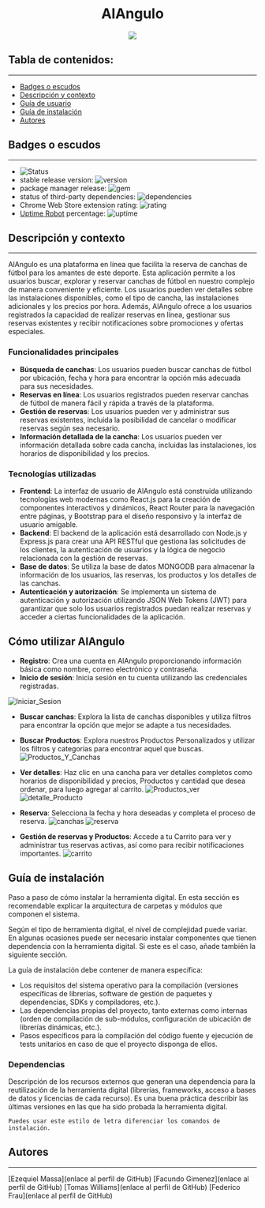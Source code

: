 
<h1 align="center"> AlAngulo</h1>
<p align="center"><img src="https://i.imgur.com/oIhevKp.png"/></p> 

## Tabla de contenidos:
---

- [Badges o escudos](#badges-o-escudos)
- [Descripción y contexto](#descripción-y-contexto)
- [Guía de usuario](#guía-de-usuario)
- [Guía de instalación](#guía-de-instalación)
- [Autores](#autores)


## Badges o escudos
---

- ![Status](https://img.shields.io/badge/STATUS-TERMINADO-blue)
- stable release version: ![version](https://img.shields.io/badge/version-1.2.3-blue)
- package manager release: ![gem](https://img.shields.io/badge/gem-2.2.0-blue)
- status of third-party dependencies: ![dependencies](https://img.shields.io/badge/dependencies-out%20of%20date-orange)
- Chrome Web Store extension rating: ![rating](https://img.shields.io/badge/rating-★★★★☆-brightgreen)
- [Uptime Robot](https://uptimerobot.com) percentage: ![uptime](https://img.shields.io/badge/uptime-100%25-brightgreen)


## Descripción y contexto
---
AlAngulo es una plataforma en línea que facilita la reserva de canchas de fútbol para los amantes de este deporte. Esta aplicación permite a los usuarios buscar, explorar y reservar canchas de fútbol en nuestro complejo de manera conveniente y eficiente. Los usuarios pueden ver detalles sobre las instalaciones disponibles, como el tipo de cancha,  las instalaciones adicionales y los precios por hora. Además, AlAngulo ofrece a los usuarios registrados la capacidad de realizar reservas en línea, gestionar sus reservas existentes y recibir notificaciones sobre promociones y ofertas especiales.

### Funcionalidades principales

+ **Búsqueda de canchas**: Los usuarios pueden buscar canchas de fútbol por ubicación, fecha y hora para encontrar la opción más adecuada para sus necesidades.
+ **Reservas en línea**: Los usuarios registrados pueden reservar canchas de fútbol de manera fácil y rápida a través de la plataforma.
+ **Gestión de reservas**: Los usuarios pueden ver y administrar sus reservas existentes, incluida la posibilidad de cancelar o modificar reservas según sea necesario.
+ **Información detallada de la cancha**: Los usuarios pueden ver información detallada sobre cada cancha, incluidas las instalaciones, los horarios de disponibilidad y los precios.

### Tecnologías utilizadas

+ **Frontend**: La interfaz de usuario de AlAngulo está construida utilizando tecnologías web modernas como React.js para la creación de componentes interactivos y dinámicos, React Router para la navegación entre páginas, y Bootstrap para el diseño responsivo y la interfaz de usuario amigable.
+ **Backend**: El backend de la aplicación está desarrollado con Node.js y Express.js para crear una API RESTful que gestiona las solicitudes de los clientes, la autenticación de usuarios y la lógica de negocio relacionada con la gestión de reservas.
+ **Base de datos**: Se utiliza la base de datos MONGODB para almacenar la información de los usuarios, las reservas, los productos y los detalles de las canchas.
+ **Autenticación y autorización**: Se implementa un sistema de autenticación y autorización utilizando JSON Web Tokens (JWT) para garantizar que solo los usuarios registrados puedan realizar reservas y acceder a ciertas funcionalidades de la aplicación.

## Cómo utilizar AlAngulo

+ **Registro**: Crea una cuenta en AlAngulo proporcionando información básica como nombre, correo electrónico y contraseña.
+ **Inicio de sesión**: Inicia sesión en tu cuenta utilizando las credenciales registradas.
 
![Iniciar_Sesion](https://github.com/EzequielMassa/AlAnguloFrontend/assets/124631401/27bd95ff-588b-45dd-9bf6-67929a44fb0c)
+ **Buscar canchas**: Explora la lista de canchas disponibles y utiliza filtros para encontrar la opción que mejor se adapte a tus necesidades.
+ **Buscar Productos**: Explora nuestros Productos Personalizados y utilizar los filtros y categorias para encontrar aquel que buscas.
![Productos_Y_Canchas](https://github.com/EzequielMassa/AlAnguloFrontend/assets/124631401/cf58e0ee-97ef-4d81-91a8-18b4cf853494)

+ **Ver detalles**: Haz clic en una cancha para ver detalles completos como horarios de disponibilidad y precios, Productos y cantidad que desea ordenar, para luego agregar al carrito.
![Productos_ver](https://github.com/EzequielMassa/AlAnguloFrontend/assets/124631401/4a52a6de-f818-45d7-87ff-a0c0c3b8d02c)
![detalle_Producto](https://github.com/EzequielMassa/AlAnguloFrontend/assets/124631401/10a7a69b-df3e-481c-aab0-f6f5e6182171)

+ **Reserva**: Selecciona la fecha y hora deseadas y completa el proceso de reserva.
![canchas](https://github.com/EzequielMassa/AlAnguloFrontend/assets/124631401/afdb085d-952f-4a7a-b33c-e93f1f37a6a2)
![reserva](https://github.com/EzequielMassa/AlAnguloFrontend/assets/124631401/b4900c65-0c02-4bd9-b090-672263d91b6d)

+ **Gestión de reservas y Productos**: Accede a tu Carrito para ver y administrar tus reservas activas, así como para recibir notificaciones importantes.
![carrito](https://github.com/EzequielMassa/AlAnguloFrontend/assets/124631401/629b6c34-603b-493c-931d-a7570a8d2b50)

  

 	
## Guía de instalación

Paso a paso de cómo instalar la herramienta digital. En esta sección es recomendable explicar la arquitectura de carpetas y módulos que componen el sistema.

Según el tipo de herramienta digital, el nivel de complejidad puede variar. En algunas ocasiones puede ser necesario instalar componentes que tienen dependencia con la herramienta digital. Si este es el caso, añade también la siguiente sección.

La guía de instalación debe contener de manera específica:
- Los requisitos del sistema operativo para la compilación (versiones específicas de librerías, software de gestión de paquetes y dependencias, SDKs y compiladores, etc.).
- Las dependencias propias del proyecto, tanto externas como internas (orden de compilación de sub-módulos, configuración de ubicación de librerías dinámicas, etc.).
- Pasos específicos para la compilación del código fuente y ejecución de tests unitarios en caso de que el proyecto disponga de ellos.

### Dependencias
Descripción de los recursos externos que generan una dependencia para la reutilización de la herramienta digital (librerías, frameworks, acceso a bases de datos y licencias de cada recurso). Es una buena práctica describir las últimas versiones en las que ha sido probada la herramienta digital. 

    Puedes usar este estilo de letra diferenciar los comandos de instalación.


## Autores
---
[Ezequiel Massa](enlace al perfil de GitHub)
[Facundo Gimenez](enlace al perfil de GitHub)
[Tomas Williams](enlace al perfil de GitHub)
[Federico Frau](enlace al perfil de GitHub)


